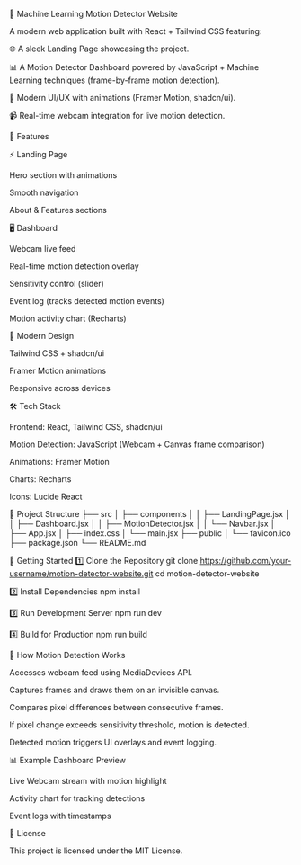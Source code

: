 🚀 Machine Learning Motion Detector Website

A modern web application built with React + Tailwind CSS featuring:

🌐 A sleek Landing Page showcasing the project.

📊 A Motion Detector Dashboard powered by JavaScript + Machine Learning techniques (frame-by-frame motion detection).

🎨 Modern UI/UX with animations (Framer Motion, shadcn/ui).

📹 Real-time webcam integration for live motion detection.

📸 Features

⚡ Landing Page

Hero section with animations

Smooth navigation

About & Features sections

🖥 Dashboard

Webcam live feed

Real-time motion detection overlay

Sensitivity control (slider)

Event log (tracks detected motion events)

Motion activity chart (Recharts)

🎨 Modern Design

Tailwind CSS + shadcn/ui

Framer Motion animations

Responsive across devices

🛠 Tech Stack

Frontend: React, Tailwind CSS, shadcn/ui

Motion Detection: JavaScript (Webcam + Canvas frame comparison)

Animations: Framer Motion

Charts: Recharts

Icons: Lucide React

📂 Project Structure
├── src
│   ├── components
│   │   ├── LandingPage.jsx
│   │   ├── Dashboard.jsx
│   │   ├── MotionDetector.jsx
│   │   └── Navbar.jsx
│   ├── App.jsx
│   ├── index.css
│   └── main.jsx
├── public
│   └── favicon.ico
├── package.json
└── README.md

🚀 Getting Started
1️⃣ Clone the Repository
git clone https://github.com/your-username/motion-detector-website.git
cd motion-detector-website

2️⃣ Install Dependencies
npm install

3️⃣ Run Development Server
npm run dev

4️⃣ Build for Production
npm run build

🎥 How Motion Detection Works

Accesses webcam feed using MediaDevices API.

Captures frames and draws them on an invisible canvas.

Compares pixel differences between consecutive frames.

If pixel change exceeds sensitivity threshold, motion is detected.

Detected motion triggers UI overlays and event logging.

📊 Example Dashboard Preview

Live Webcam stream with motion highlight

Activity chart for tracking detections

Event logs with timestamps

📜 License

This project is licensed under the MIT License.
